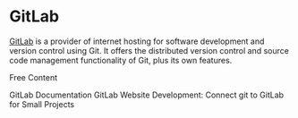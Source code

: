 # GitLab

[GitLab](https://gitlab.com) is a provider of internet hosting for software development and version control using Git. It offers the distributed version control and source code management functionality of Git, plus its own features.

<ResourceGroupTitle>Free Content</ResourceGroupTitle>

<BadgeLink badgeText='Read' href='https://docs.gitlab.com/'>GitLab Documentation</BadgeLink>
<BadgeLink badgeText='Course' colorScheme="green" href='https://gitlab.com/'>GitLab Website</BadgeLink>
<BadgeLink badgeText='Read' href='https://thenewstack.io/development-connect-git-to-gitlab-for-small-projects/'>Development: Connect git to GitLab for Small Projects</BadgeLink>
